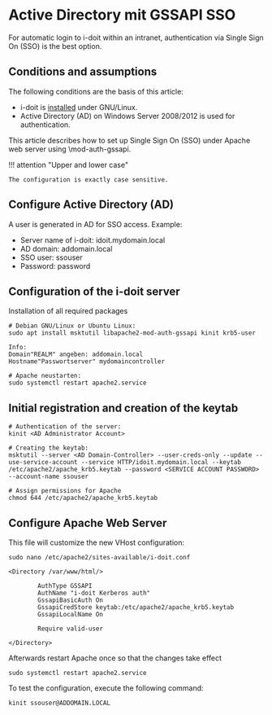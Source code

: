 # Active Directory mit GSSAPI SSO

For automatic login to i-doit within an intranet, authentication via Single Sign On (SSO) is the best option.

Conditions and assumptions
--------------------------

The following conditions are the basis of this article:

*   i-doit is [installed](../../../installation/manual-installation/index.md) under GNU/Linux.
*   Active Directory (AD) on Windows Server 2008/2012 is used for authentication.

This article describes how to set up Single Sign On (SSO) under Apache web server using \mod-auth-gssapi\.

!!! attention "Upper and lower case"

    The configuration is exactly case sensitive.

Configure Active Directory (AD)
-------------------------------

A user is generated in AD for SSO access. Example:

*   Server name of i-doit: idoit.mydomain.local
*   AD domain: addomain.local
*   SSO user: ssouser
*   Password: password

Configuration of the i-doit server
----------------------------------

Installation of all required packages

    # Debian GNU/Linux or Ubuntu Linux:
    sudo apt install msktutil libapache2-mod-auth-gssapi kinit krb5-user

    Info:
    Domain"REALM" angeben: addomain.local
    Hostname"Passwortserver" mydomaincontroller

    # Apache neustarten:
    sudo systemctl restart apache2.service

Initial registration and creation of the keytab
-----------------------------------------------


    # Authentication of the server:
    kinit <AD Administrator Account>

    # Creating the keytab:
    msktutil --server <AD Domain-Controller> --user-creds-only --update --use-service-account --service HTTP/idoit.mydomain.local --keytab /etc/apache2/apache_krb5.keytab --password <SERVICE ACCOUNT PASSWORD> --account-name ssouser

    # Assign permissions for Apache
    chmod 644 /etc/apache2/apache_krb5.keytab

Configure Apache Web Server
---------------------------

This file will customize the new VHost configuration:

    sudo nano /etc/apache2/sites-available/i-doit.conf

    <Directory /var/www/html/>

            AuthType GSSAPI
            AuthName "i-doit Kerberos auth"
            GssapiBasicAuth On
            GssapiCredStore keytab:/etc/apache2/apache_krb5.keytab
            GssapiLocalName On

            Require valid-user

    </Directory>

Afterwards restart Apache once so that the changes take effect

    sudo systemctl restart apache2.service

To test the configuration, execute the following command:

    kinit ssouser@ADDOMAIN.LOCAL
